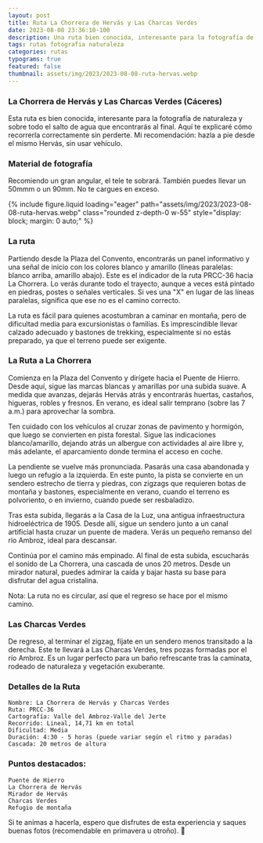 ```yaml
---
layout: post
title: Ruta La Chorrera de Hervás y Las Charcas Verdes
date: 2023-08-08 23:36:10-100
description: Una ruta bien conocida, interesante para la fotografía de naturaleza y sobre todo el salto de agua que encontrarás al final. Hazla a pie con tu cámara desde el mismo Hervás, sin usar vehículo.
tags: rutas fotografia naturaleza
categories: rutas
typograms: true
featured: false
thumbnail: assets/img/2023/2023-08-08-ruta-hervas.webp
---
```




### La Chorrera de Hervás y Las Charcas Verdes (Cáceres)

Esta ruta es bien conocida, interesante para la fotografía de naturaleza y sobre todo el salto de agua que encontrarás al final. Aquí te explicaré cómo recorrerla correctamente sin perderte. Mi recomendación: hazla a pie desde el mismo Hervás, sin usar vehículo.

### Material de fotografía

Recomiendo un gran angular, el tele te sobrará. También puedes llevar un 50mmm o un 90mm. No te cargues en exceso.

<div class="text-center">
{% include figure.liquid loading="eager" path="assets/img/2023/2023-08-08-ruta-hervas.webp" class="rounded z-depth-0 w-55" style="display: block; margin: 0 auto;" %}   
</div>

### La ruta
Partiendo desde la Plaza del Convento, encontrarás un panel informativo y una señal de inicio con los colores blanco y amarillo (líneas paralelas: blanco arriba, amarillo abajo). Este es el indicador de la ruta PRCC-36 hacia La Chorrera. Lo verás durante todo el trayecto, aunque a veces está pintado en piedras, postes o señales verticales. Si ves una "X" en lugar de las líneas paralelas, significa que ese no es el camino correcto.

La ruta es fácil para quienes acostumbran a caminar en montaña, pero de dificultad media para excursionistas o familias. Es imprescindible llevar calzado adecuado y bastones de trekking, especialmente si no estás preparado, ya que el terreno puede ser exigente.

### La Ruta a La Chorrera
Comienza en la Plaza del Convento y dirígete hacia el Puente de Hierro. Desde aquí, sigue las marcas blancas y amarillas por una subida suave. A medida que avanzas, dejarás Hervás atrás y encontrarás huertas, castaños, higueras, robles y fresnos. En verano, es ideal salir temprano (sobre las 7 a.m.) para aprovechar la sombra.

Ten cuidado con los vehículos al cruzar zonas de pavimento y hormigón, que luego se convierten en pista forestal. Sigue las indicaciones blanco/amarillo, dejando atrás un albergue con actividades al aire libre y, más adelante, el aparcamiento donde termina el acceso en coche.

La pendiente se vuelve más pronunciada. Pasarás una casa abandonada y luego un refugio a la izquierda. En este punto, la pista se convierte en un sendero estrecho de tierra y piedras, con zigzags que requieren botas de montaña y bastones, especialmente en verano, cuando el terreno es polvoriento, o en invierno, cuando puede ser resbaladizo.

Tras esta subida, llegarás a la Casa de la Luz, una antigua infraestructura hidroeléctrica de 1905. Desde allí, sigue un sendero junto a un canal artificial hasta cruzar un puente de madera. Verás un pequeño remanso del río Ambroz, ideal para descansar.

Continúa por el camino más empinado. Al final de esta subida, escucharás el sonido de La Chorrera, una cascada de unos 20 metros. Desde un mirador natural, puedes admirar la caída y bajar hasta su base para disfrutar del agua cristalina.

Nota: La ruta no es circular, así que el regreso se hace por el mismo camino.

### Las Charcas Verdes
De regreso, al terminar el zigzag, fíjate en un sendero menos transitado a la derecha. Este te llevará a Las Charcas Verdes, tres pozas formadas por el río Ambroz. Es un lugar perfecto para un baño refrescante tras la caminata, rodeado de naturaleza y vegetación exuberante.

### Detalles de la Ruta

    Nombre: La Chorrera de Hervás y Charcas Verdes
    Ruta: PRCC-36
    Cartografía: Valle del Ambroz-Valle del Jerte
    Recorrido: Lineal, 14,71 km en total
    Dificultad: Media
    Duración: 4:30 - 5 horas (puede variar según el ritmo y paradas)
    Cascada: 20 metros de altura

### Puntos destacados:

    Puente de Hierro
    La Chorrera de Hervás
    Mirador de Hervás
    Charcas Verdes
    Refugio de montaña

Si te animas a hacerla, espero que disfrutes de esta experiencia y saques buenas fotos (recomendable en primavera u otroño). 🌿
